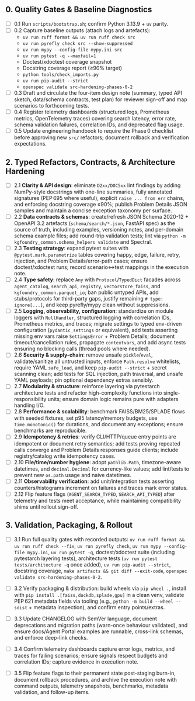 ## 0. Quality Gates & Baseline Diagnostics
- [ ] 0.1 Run `scripts/bootstrap.sh`; confirm Python 3.13.9 + `uv` parity.
- [ ] 0.2 Capture baseline outputs (attach logs and artefacts):
  - `uv run ruff format && uv run ruff check src`
  - `uv run pyrefly check src --show-suppressed`
  - `uv run mypy --config-file mypy.ini src`
  - `uv run pytest -q --maxfail=1`
  - Doctest/xdoctest coverage snapshot
  - Docstring coverage report (≥90% target)
  - `python tools/check_imports.py`
  - `uv run pip-audit --strict`
  - `openspec validate src-hardening-phases-0-2`
- [ ] 0.3 Draft and circulate the four-item design note (summary, typed API sketch, data/schema contracts, test plan) for reviewer sign-off and map scenarios to forthcoming tests.
- [ ] 0.4 Register telemetry dashboards (structured logs, Prometheus metrics, OpenTelemetry traces) covering search latency, error rate, schema validation failures, correlation IDs, and deprecated flag usage.
- [ ] 0.5 Update engineering handbook to require the Phase 0 checklist before approving new `src/` refactors; document rollback and verification expectations.

## 2. Typed Refactors, Contracts, & Architecture Hardening
- [ ] 2.1 **Clarity & API design**: eliminate `D2xx/DOC5xx` lint findings by adding NumPy-style docstrings with one-line summaries, fully annotated signatures (PEP 695 where useful), explicit `raise ... from err` chains, and enforcing docstring coverage ≥90%; publish Problem Details JSON samples and maintain a concise exception taxonomy per surface.
- [ ] 2.2 **Data contracts & schemas**: create/refresh JSON Schema 2020-12 + OpenAPI 3.2 artefacts (`schema/search/*.json`, FastAPI spec) as the source of truth, including examples, versioning notes, and per-domain schema example files; add round-trip validation tests; lint via `python -m kgfoundry_common.schema_helpers validate` and Spectral.
- [ ] 2.3 **Testing strategy**: expand pytest suites with `@pytest.mark.parametrize` tables covering happy, edge, failure, retry, injection, and Problem Details/error-path cases; ensure doctest/xdoctest runs; record scenario↔test mappings in the execution note.
- [ ] 2.4 **Type safety**: replace `Any` with `Protocol`/`TypedDict` facades across `agent_catalog`, `search_api`, `registry`, `vectorstore_faiss`, and `kgfoundry_common.parquet_io`; ban public untyped APIs, add stubs/protocols for third-party gaps, justify remaining `# type: ignore[...]`, and keep pyrefly/mypy clean without suppressions.
- [ ] 2.5 **Logging, observability, configuration**: standardize on module loggers with `NullHandler`, structured logging with correlation IDs, Prometheus metrics, and traces; migrate settings to typed env-driven configuration (`pydantic_settings` or equivalent), add tests asserting missing env vars raise `SettingsError` + Problem Details; document timeout/cancellation rules, propagate `contextvars`, and add async tests ensuring no blocking calls (thread pools where needed).
- [ ] 2.6 **Security & supply-chain**: remove unsafe `pickle`/`eval`, validate/sanitize all untrusted inputs, enforce `Path.resolve` whitelists, require YAML `safe_load`, and keep `pip-audit --strict` + secret scanning clean; add tests for SQL injection, path traversal, and unsafe YAML payloads; pin optional dependency extras sensibly.
- [ ] 2.7 **Modularity & structure**: reinforce layering via pytestarch architecture tests and refactor high-complexity functions into single-responsibility units; ensure domain logic remains pure with adapters handling I/O.
- [ ] 2.8 **Performance & scalability**: benchmark FAISS/BM25/SPLADE flows with seeded fixtures, set p95 latency/memory budgets, use `time.monotonic()` for durations, and document any exceptions; ensure benchmarks are reproducible.
- [ ] 2.9 **Idempotency & retries**: verify CLI/HTTP/queue entry points are idempotent or document retry semantics; add tests proving repeated calls converge and Problem Details responses guide clients; include registry/catalog write idempotency cases.
- [ ] 2.10 **File/time/number hygiene**: adopt `pathlib.Path`, timezone-aware datetimes, and `decimal.Decimal` for currency-like values; add lint/tests to prevent new `os.path` usage and naive datetimes.
- [ ] 2.11 **Observability verification**: add unit/integration tests asserting counters/histograms increment on failures and traces mark error status.
- [ ] 2.12 Flip feature flags (`AGENT_SEARCH_TYPED`, `SEARCH_API_TYPED`) after telemetry and tests meet acceptance, while maintaining compatibility shims until rollout sign-off.

## 3. Validation, Packaging, & Rollout
- [ ] 3.1 Run full quality gates with recorded outputs: `uv run ruff format && uv run ruff check --fix`, `uv run pyrefly check`, `uv run mypy --config-file mypy.ini`, `uv run pytest -q`, doctest/xdoctest suite (including pytestarch layering tests), architecture tests (`uv run pytest tests/architecture -q` once added), `uv run pip-audit --strict`, docstring coverage, `make artifacts && git diff --exit-code`, `openspec validate src-hardening-phases-0-2`.
- [ ] 3.2 Verify packaging & distribution: build wheels via `pip wheel .`, install with `pip install .[faiss,duckdb,splade,gpu]` in a clean venv, validate PEP 621 metadata fields via tooling (e.g., `python -m build --wheel --sdist` + metadata inspection), and confirm entry points/extras.
- [ ] 3.3 Update CHANGELOG with SemVer language, document deprecations and migration paths (warn-once behaviour validated), and ensure docs/Agent Portal examples are runnable, cross-link schemas, and enforce deep-link checks.
- [ ] 3.4 Confirm telemetry dashboards capture error logs, metrics, and traces for failing scenarios; ensure signals respect budgets and correlation IDs; capture evidence in execution note.
- [ ] 3.5 Flip feature flags to their permanent state post-staging burn-in, document rollback procedures, and archive the execution note with command outputs, telemetry snapshots, benchmarks, metadata validation, and follow-up items.

